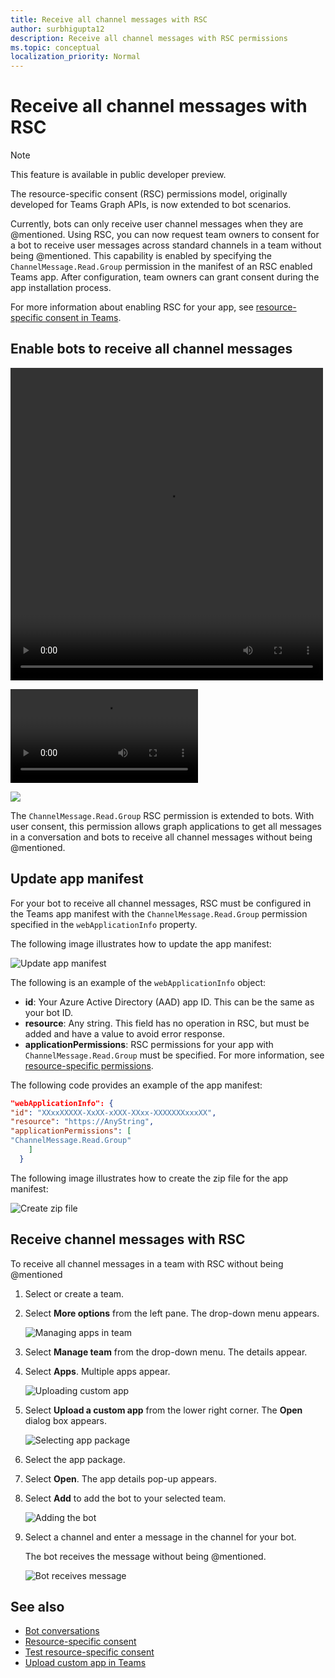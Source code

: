 ```yaml
---
title: Receive all channel messages with RSC
author: surbhigupta12
description: Receive all channel messages with RSC permissions
ms.topic: conceptual
localization_priority: Normal
---
```


# Receive all channel messages with RSC

> [!NOTE]
> This feature is available in public developer preview.

The resource-specific consent (RSC) permissions model, originally developed for Teams Graph APIs, is now extended to bot scenarios.

Currently, bots can only receive user channel messages when they are @mentioned. Using RSC, you can now request team owners to consent for a bot to receive user messages across standard channels in a team without being @mentioned. This capability is enabled by specifying the `ChannelMessage.Read.Group` permission in the manifest of an RSC enabled Teams app. After configuration, team owners can grant consent during the app installation process.

For more information about enabling RSC for your app, see [resource-specific consent in Teams](/microsoftteams/platform/graph-api/rsc/resource-specific-consent#update-your-teams-app-manifest).

## Enable bots to receive all channel messages

<video width="500" height="500" controls autoplay>
  <source src="~/assets/videos/botrsc-allchannelmessages-demo.mp4">
</video>

![Caption](~/assets/videos/botrsc-allchannelmessages-demo.mp4)

<img src="~/assets/videos/botrsc-allchannelmessages-demo.mp4" type="video/mp4"/>

The `ChannelMessage.Read.Group` RSC permission is extended to bots. With user consent, this permission allows graph applications to get all messages in a conversation and bots to receive all channel messages without being @mentioned.

## Update app manifest

For your bot to receive all channel messages, RSC must be configured in the Teams app manifest with the `ChannelMessage.Read.Group` permission specified in the `webApplicationInfo` property.

The following image illustrates how to update the app manifest:

![Update app manifest](~/bots/how-to/conversations/Media/appmanifest.png)

The following is an example of the `webApplicationInfo` object:

* **id**: Your Azure Active Directory (AAD) app ID. This can be the same as your bot ID.
* **resource**: Any string. This field has no operation in RSC, but must be added and have a value to avoid error response.
* **applicationPermissions**: RSC permissions for your app with `ChannelMessage.Read.Group` must be specified. For more information, see [resource-specific permissions](/microsoftteams/platform/graph-api/rsc/resource-specific-consent#resource-specific-permissions).

The following code provides an example of the app manifest:

```json
"webApplicationInfo": {
"id": "XXxxXXXXX-XxXX-xXXX-XXxx-XXXXXXXxxxXX",
"resource": "https://AnyString",
"applicationPermissions": [
"ChannelMessage.Read.Group"
    ]
  }
```

The following image illustrates how to create the zip file for the app manifest:

![Create zip file](~/bots/how-to/conversations/Media/createzipfile.png)

## Receive channel messages with RSC

To receive all channel messages in a team with RSC without being @mentioned

1. Select or create a team.
1. Select **More options** from the left pane. The drop-down menu appears.

    ![Managing apps in team](~/bots/how-to/conversations/Media/managingteam.png)

1. Select **Manage team** from the drop-down menu. The details appear.
1. Select **Apps**. Multiple apps appear.

    ![Uploading custom app](~/bots/how-to/conversations/Media/uploadingcustomapp.png)

1. Select **Upload a custom app** from the lower right corner. The **Open** dialog box appears.

    ![Selecting app package](~/bots/how-to/conversations/Media/selectapppackage.png)

1. Select the app package.
1. Select **Open**. The app details pop-up appears.
1. Select **Add** to add the bot to your selected team.

    ![Adding the bot](~/bots/how-to/conversations/Media/addingbot.png)

1. Select a channel and enter a message in the channel for your bot.

    The bot receives the message without being @mentioned.

    ![Bot receives message](~/bots/how-to/conversations/Media/botreceivingmessage.png)

## See also

* [Bot conversations](/microsoftteams/platform/bots/how-to/conversations/conversation-basics)
* [Resource-specific consent](/microsoftteams/resource-specific-consent)
* [Test resource-specific consent](/microsoftteams/platform/graph-api/rsc/test-resource-specific-consent)
* [Upload custom app in Teams](~/concepts/deploy-and-publish/apps-upload.md)

